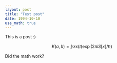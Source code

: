 ```yaml
---
layout: post
title: "Test post"
date: 1994-10-10
use_math: true
---
```


This is a post :)

$$
K(a,b) = \int \mathcal{D}x(t) \exp(2\pi i S[x]/\hbar)
$$

Did the math work?
